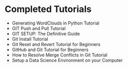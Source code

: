 
# Completed Tutorials

- Generating WordClouds in Python Tutorial
- GIT Push and Pull Tutorial
- GIT SETUP: The Definitive Guide
- Git Install Tutorial
- Git Reset and Revert Tutorial for Beginners
- GitHub and Git Tutorial for Beginners
- How to Resolve Merge Conflicts in Git Tutorial
- Setup a Data Science Environment on your Computer
